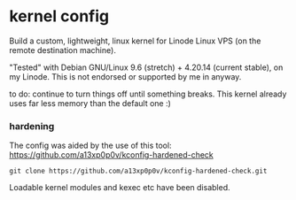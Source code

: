 # kernel config

Build a custom, lightweight, linux kernel for Linode Linux VPS (on the remote destination machine).

"Tested" with Debian GNU/Linux 9.6 (stretch) + 4.20.14 (current stable), on my Linode. This is not endorsed or supported by me in anyway.


to do: continue to turn things off until something breaks. This kernel already uses far less memory than the default one :)


### hardening

The config was aided by the use of this tool: https://github.com/a13xp0p0v/kconfig-hardened-check

```
git clone https://github.com/a13xp0p0v/kconfig-hardened-check.git
```

Loadable kernel modules and kexec etc have been disabled.
